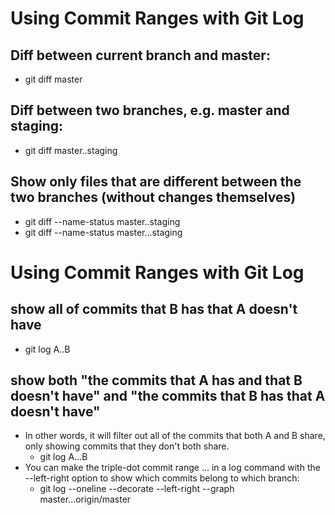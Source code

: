 # Using Commit Ranges with Git Log
## Diff between current branch and master:
- git diff master

## Diff between two branches, e.g. master and staging:
- git diff master..staging

## Show only files that are different between the two branches (without changes themselves)
- git diff --name-status master..staging
- git diff --name-status master...staging

# Using Commit Ranges with Git Log
## show all of commits that B has that A doesn't have
- git log A..B

## show both "the commits that A has and that B doesn't have" and "the commits that B has that A doesn't have"
- In other words, it will filter out all of the commits that both A and B share, only showing commits that they don't both share.
    - git log A...B
- You can make the triple-dot commit range ... in a log command with the --left-right option to show which commits belong to which branch:
    - git log --oneline --decorate --left-right --graph master...origin/master